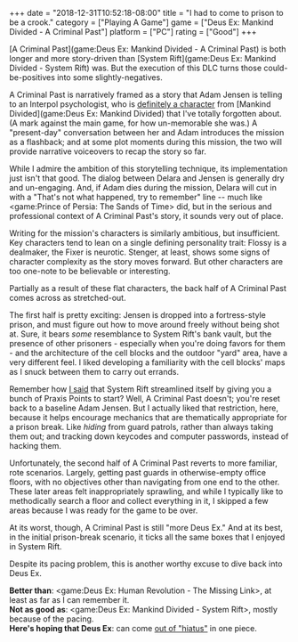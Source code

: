 +++
date = "2018-12-31T10:52:18-08:00"
title = "I had to come to prison to be a crook."
category = ["Playing A Game"]
game = ["Deus Ex: Mankind Divided - A Criminal Past"]
platform = ["PC"]
rating = ["Good"]
+++

[A Criminal Past](game:Deus Ex: Mankind Divided - A Criminal Past) is both longer and more story-driven than [System Rift](game:Deus Ex: Mankind Divided - System Rift) was.  But the execution of this DLC turns those could-be-positives into some slightly-negatives.

A Criminal Past is narratively framed as a story that Adam Jensen is telling to an Interpol psychologist, who is <a href="http://deusex.wikia.com/wiki/Delara_Auzenne">definitely a character</a> from [Mankind Divided](game:Deus Ex: Mankind Divided) that I've totally forgotten about.  (A mark against the main game, for how un-memorable she was.)  A "present-day" conversation between her and Adam introduces the mission as a flashback; and at some plot moments during this mission, the two will provide narrative voiceovers to recap the story so far.

While I admire the ambition of this storytelling technique, its implementation just isn't that good.  The dialog between Delara and Jensen is generally dry and un-engaging.  And, if Adam dies during the mission, Delara will cut in with a "That's not what happened, try to remember" line -- much like <game:Prince of Persia: The Sands of Time> did, but in the serious and professional context of A Criminal Past's story, it sounds very out of place.

Writing for the mission's characters is similarly ambitious, but insufficient.  Key characters tend to lean on a single defining personality trait: Flossy is a dealmaker, the Fixer is neurotic.  Stenger, at least, shows some signs of character complexity as the story moves forward.  But other characters are too one-note to be believable or interesting.

Partially as a result of these flat characters, the back half of A Criminal Past comes across as stretched-out.

The first half is pretty exciting: Jensen is dropped into a fortress-style prison, and must figure out how to move around freely without being shot at.  Sure, it bears <i>some</i> resemblance to System Rift's bank vault, but the presence of other prisoners - especially when you're doing favors for them - and the architecture of the cell blocks and the outdoor "yard" area, have a very different feel.  I liked developing a familiarity with the cell blocks' maps as I snuck between them to carry out errands.

Remember how [I said]($SiteBaseURL$2018/12/29/augmented-bank-heist/) that System Rift streamlined itself by giving you a bunch of Praxis Points to start?  Well, A Criminal Past doesn't; you're reset back to a baseline Adam Jensen.  But I actually liked that restriction, here, because it helps encourage mechanics that are thematically appropriate for a prison break.  Like <i>hiding</i> from guard patrols, rather than always taking them out; and tracking down keycodes and computer passwords, instead of hacking them.

Unfortunately, the second half of A Criminal Past reverts to more familiar, rote scenarios.  Largely, getting past guards in otherwise-empty office floors, with no objectives other than navigating from one end to the other.  These later areas felt inappropriately sprawling, and while I typically like to methodically search a floor and collect everything in it, I skipped a few areas because I was ready for the game to be over.

At its worst, though, A Criminal Past is still "more Deus Ex."  And at its best, in the initial prison-break scenario, it ticks all the same boxes that I enjoyed in System Rift.

Despite its pacing problem, this is another worthy excuse to dive back into Deus Ex.

<b>Better than</b>: <game:Deus Ex: Human Revolution - The Missing Link>, at least as far as I can remember it.  
<b>Not as good as</b>: <game:Deus Ex: Mankind Divided - System Rift>, mostly because of the pacing.  
<b>Here's hoping that Deus Ex</b>: can come <a href="https://www.eurogamer.net/articles/2017-01-30-dont-expect-another-deus-ex-game-anytime-soon">out of "hiatus"</a> in one piece.
